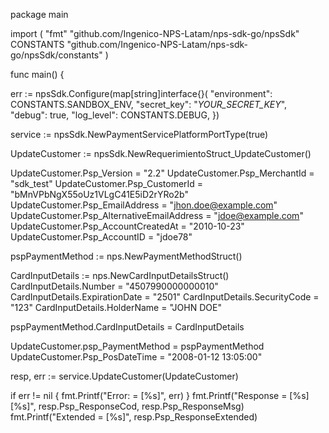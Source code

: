 package main

import (
    "fmt"
    "github.com/Ingenico-NPS-Latam/nps-sdk-go/npsSdk"
    CONSTANTS "github.com/Ingenico-NPS-Latam/nps-sdk-go/npsSdk/constants"
)

func main() {

err := npsSdk.Configure(map[string]interface{}(
    "environment": CONSTANTS.SANDBOX_ENV,
    "secret_key": "_YOUR_SECRET_KEY_",
    "debug": true,
    "log_level": CONSTANTS.DEBUG,
})

service := npsSdk.NewPaymentServicePlatformPortType(true)

UpdateCustomer := npsSdk.NewRequerimientoStruct_UpdateCustomer()

UpdateCustomer.Psp_Version = "2.2"
UpdateCustomer.Psp_MerchantId = "sdk_test"
UpdateCustomer.Psp_CustomerId = "bMnVPbNgX55oUz1VLgC41E5iD2rYRo2b"
UpdateCustomer.Psp_EmailAddress = "jhon.doe@example.com"
UpdateCustomer.Psp_AlternativeEmailAddress = "jdoe@example.com"
UpdateCustomer.Psp_AccountCreatedAt = "2010-10-23"
UpdateCustomer.Psp_AccountID = "jdoe78"

pspPaymentMethod := nps.NewPaymentMethodStruct()

CardInputDetails := nps.NewCardInputDetailsStruct()
CardInputDetails.Number = "4507990000000010"
CardInputDetails.ExpirationDate = "2501"
CardInputDetails.SecurityCode = "123"
CardInputDetails.HolderName = "JOHN DOE"

pspPaymentMethod.CardInputDetails = CardInputDetails

UpdateCustomer.psp_PaymentMethod = pspPaymentMethod
UpdateCustomer.Psp_PosDateTime = "2008-01-12 13:05:00"

resp, err := service.UpdateCustomer(UpdateCustomer)

if err != nil {
    fmt.Printf("Error: = [%s]", err)
}
fmt.Printf("Response = [%s] [%s]", resp.Psp_ResponseCod, resp.Psp_ResponseMsg)
fmt.Printf("Extended = [%s]", resp.Psp_ResponseExtended)
